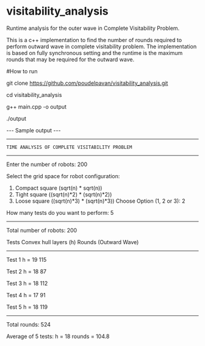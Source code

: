 # visitability_analysis
Runtime analysis for the outer wave in Complete Visitability Problem.


This is a c++ implementation to find the number of rounds required to perform outward wave in complete visitability problem.
The implementation is based on fully synchronous setting and the runtime is the maximum rounds that may be required for the outward wave.


#How to run


git clone https://github.com/poudelpavan/visitability_analysis.git

cd visitability_analysis

g++ main.cpp -o output

./output

--- Sample output --- 

----------------------------------------------------------------------

	TIME ANALYSIS OF COMPLETE VISITABILITY PROBLEM 

----------------------------------------------------------------------

Enter the number of robots: 200

Select the grid space for robot configuration:
1. Compact square (sqrt(n) * sqrt(n))
2. Tight square ((sqrt(n)*2) * (sqrt(n)*2))
3. Loose square ((sqrt(n)*3) * (sqrt(n)*3))
Choose Option (1, 2 or 3): 2

How many tests do you want to perform: 5

----------------------------------------------------------------------

Total number of robots: 200

Tests 		Convex hull layers (h)		Rounds (Outward Wave)

----------------------------------------------------------------------
Test 1			 h = 19				115

Test 2			 h = 18				87 

Test 3			 h = 18				112

Test 4			 h = 17				91

Test 5			 h = 18				119

----------------------------------------------------------------------
Total rounds: 						524

Average of 5 tests:		h = 18		rounds = 104.8
